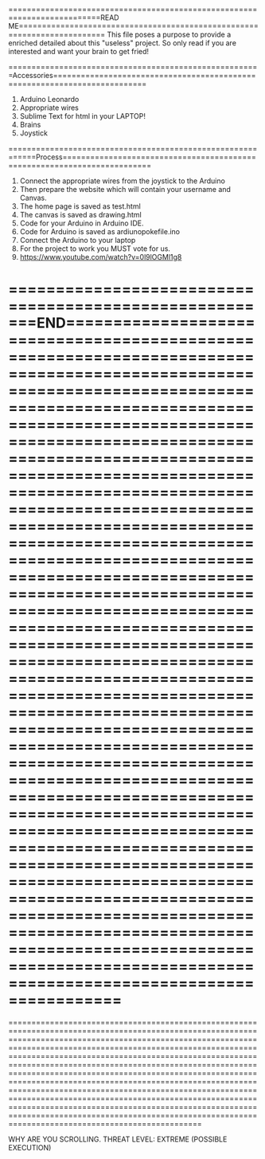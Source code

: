 
==========================================================================READ ME=========================================================================
This file poses a purpose to provide a enriched detailed about this "useless" project. So only read if you are interested and want your brain to get fried!

=======================================================Accessories==========================================================================
1. Arduino Leonardo
2. Appropriate wires
3. Sublime Text for html in your LAPTOP!
4. Brains 
5. Joystick

============================================================Process=========================================================================
1. Connect the appropriate wires from the joystick to the Arduino
2. Then prepare the website which will contain your username and Canvas.
3. The home page is saved as test.html
4. The canvas is saved as drawing.html
5. Code for your Arduino in Arduino IDE.
6. Code for Arduino is saved as ardiunopokefile.ino
7. Connect the Arduino to your laptop
8. For the project to work you MUST vote for us.
9. https://www.youtube.com/watch?v=0l9lOGMl1g8
 
=======================================================END======================================================================================================================================================================================================================================================================================================================================================================================================================================================================================================================================================================================================================================================================================================================================================================================================================================================================================================================================================================================================================================================================================
==============================================================================================================================================================================================================================================================================================================================================================================================================================
==================================================================================================================================================================================================================================================================================================================================================================================================================================================================================================================================================================================================================================================================================================================






WHY ARE YOU SCROLLING. THREAT LEVEL: EXTREME (POSSIBLE EXECUTION)

